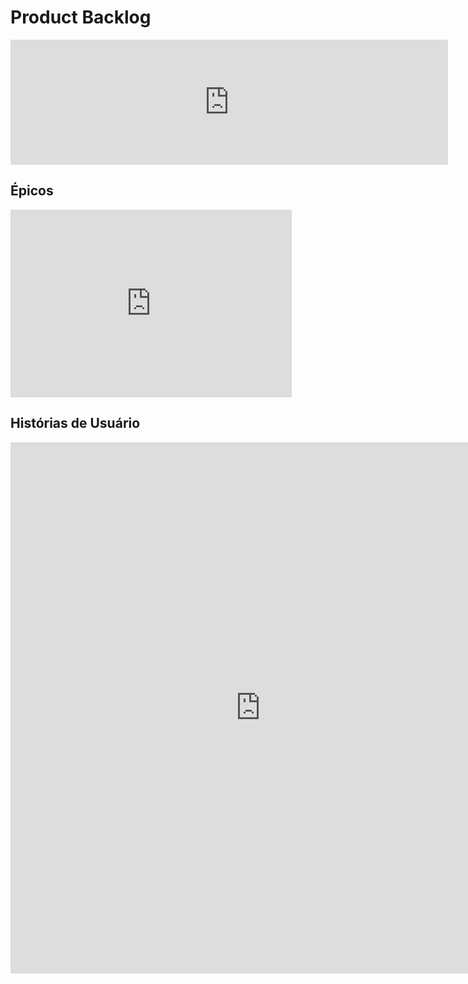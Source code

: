 # Product Backlog

<iframe
  src="https://docs.google.com/spreadsheets/d/e/2PACX-1vRseJCp6-t346dCIuTqE7M1UuToivSFRXmhmC6-huPDlY7nJc76swWydtlwem2B33TDPrgkt_gTsXCS/pubhtml?gid=1312303692&amp;single=true&amp;widget=false&amp;headers=false&gridlines=false&chrome=false"
  width="700"
  height="200"
  frameborder="0">
</iframe>

## Épicos

<iframe
  src="https://docs.google.com/spreadsheets/d/e/2PACX-1vRseJCp6-t346dCIuTqE7M1UuToivSFRXmhmC6-huPDlY7nJc76swWydtlwem2B33TDPrgkt_gTsXCS/pubhtml?gid=75269724&amp;single=true&amp;widget=false&amp;headers=false&gridlines=false&chrome=false"
  width="450"
  height="300"
  frameborder="0">
</iframe>

## Histórias de Usuário

<iframe
  src="https://docs.google.com/spreadsheets/d/e/2PACX-1vRseJCp6-t346dCIuTqE7M1UuToivSFRXmhmC6-huPDlY7nJc76swWydtlwem2B33TDPrgkt_gTsXCS/pubhtml?gid=2066487511&amp;single=true&amp;widget=false&amp;headers=false&gridlines=false&chrome=false"
  width="800"
  height="850"
  frameborder="0">
</iframe>
